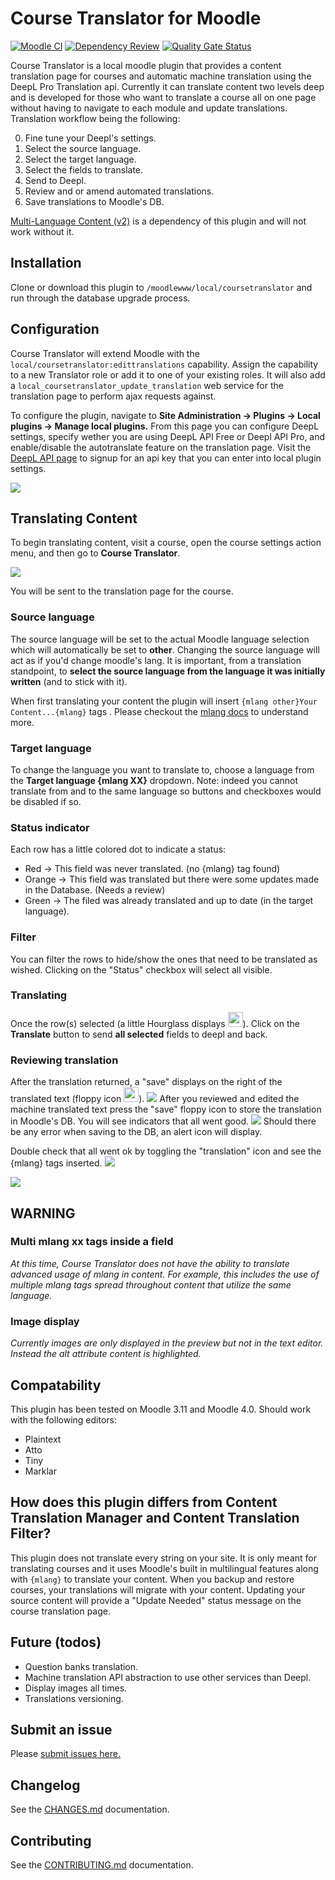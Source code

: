 # Course Translator for Moodle

[![Moodle CI](https://github.com/jamfire/moodle-local_coursetranslator/actions/workflows/moodle-ci.yml/badge.svg)](https://github.com/jamfire/moodle-local_coursetranslator/actions/workflows/moodle-ci.yml) [![Dependency Review](https://github.com/jamfire/moodle-local_coursetranslator/actions/workflows/dependency-review.yml/badge.svg)](https://github.com/jamfire/moodle-local_coursetranslator/actions/workflows/dependency-review.yml) [![Quality Gate Status](https://sonarcloud.io/api/project_badges/measure?project=jamfire_moodle-local_coursetranslator&metric=alert_status)](https://sonarcloud.io/summary/new_code?id=jamfire_moodle-local_coursetranslator)

Course Translator is a local moodle plugin that provides a content translation page for courses and automatic machine translation using the DeepL Pro Translation api. Currently it
can translate content two levels deep and is developed for those who want to translate a course all on one page without having to navigate to each module and update
translations.
Translation workflow being the following:

0. Fine tune your Deepl's settings.
1. Select the source language.
2. Select the target language.
3. Select the fields to translate.
4. Send to Deepl.
5. Review and or amend automated translations.
6. Save translations to Moodle's DB.

[Multi-Language Content (v2)](https://moodle.org/plugins/filter_multilang2) is a dependency of this plugin and will not work without it.

## Installation

Clone or download this plugin to ```/moodlewww/local/coursetranslator``` and run through the database upgrade process.

## Configuration

Course Translator will extend Moodle with the ```local/coursetranslator:edittranslations``` capability. Assign the capability to a new Translator role or add it to one of your
existing roles. It will also add a ```local_coursetranslator_update_translation``` web service for the translation page to perform ajax requests against.

To configure the plugin, navigate to **Site Administration -> Plugins -> Local plugins -> Manage local plugins.** From this page you can configure DeepL settings, specify wether
you are using DeepL API Free or Deepl API Pro, and enable/disable the autotranslate feature on the translation page. Visit
the [DeepL API page](https://developers.deepl.com/docs/getting-started/readme) to
signup for an api key that you can enter into local plugin settings.

![](pix/admin.png)

## Translating Content

To begin translating content, visit a course, open the course settings action menu, and then go to **Course Translator**.

![](pix/launch.png)

You will be sent to the translation page for the course.

### Source language

The source language will be set to the actual Moodle language selection which will automatically be set to **other**.
Changing the source language will act as if you'd change moodle's lang.
It is important, from a translation standpoint, to **select the source language from the language it was initially written** (and to stick with it).

When first translating your content the plugin will insert ```{mlang other}Your Content...{mlang}``` tags .
Please checkout the [mlang docs](https://moodle.org/plugins/filter_multilang2) to understand more.

### Target language

To change the language you want to translate to, choose a language from the **Target language {mlang XX}** dropdown.
Note: indeed you cannot translate from and to the same language so buttons and checkboxes would be disabled if so.

### Status indicator

Each row has a little colored dot to indicate a status:

- Red -> This field was never translated. (no {mlang} tag found)
- Orange -> This field was translated but there were some updates made in the Database. (Needs a review)
- Green -> The filed was already translated and up to date (in the target language).

### Filter

You can filter the rows to hide/show the ones that need to be translated as wished.
Clicking on the "Status" checkbox will select all visible.

### Translating

Once the row(s) selected (a little Hourglass displays <img src="pix/hourglass.png" width="24"/>).
Click on the **Translate** button to send **all selected** fields to deepl and back.

### Reviewing translation

After the translation returned, a "save" displays on the right of the translated text (floppy icon  <img src="pix/floppy.png" width="24"/>).
![](pix/translated.png)
After you reviewed and edited the machine translated text press the "save" floppy icon to store the translation in Moodle's DB.
You will see indicators that all went good.
![](pix/database.png)
Should there be any error when saving to the DB, an alert icon will display.

Double check that all went ok by toggling the "translation" icon and see the {mlang} tags inserted.
![](pix/verify.png)

![](pix/explain.png)

## WARNING

### Multi mlang xx tags inside a field

_At this time, Course Translator does not have the ability to translate advanced usage of mlang in content. For example, this includes the use of multiple mlang tags spread
throughout content that utilize the same language._

### Image display

_Currently images are only displayed in the preview but not in the text editor. Instead the alt attribute content is highlighted._

## Compatability

This plugin has been tested on Moodle 3.11 and Moodle 4.0.
Should work with the following editors:

- Plaintext
- Atto
- Tiny
- Marklar

## How does this plugin differs from Content Translation Manager and Content Translation Filter?

This plugin does not translate every string on your site. It is only meant for translating courses and it uses Moodle's built in multilingual features along with ```{mlang}``` to
translate your content. When you backup and restore courses, your translations will migrate with your content. Updating your source content will provide a "Update Needed" status
message on the course translation page.

## Future (todos)

- Question banks translation.
- Machine translation API abstraction to use other services than Deepl.
- Display images all times.
- Translations versioning.

## Submit an issue

Please [submit issues here.](https://github.com/jamfire/moodle-local_coursetranslator/issues)

## Changelog

See the [CHANGES.md](CHANGES.md) documentation.

## Contributing

See the [CONTRIBUTING.md](CONTRIBUTING.md) documentation.
